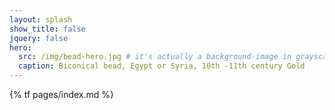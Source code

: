 ```yaml
---
layout: splash
show_title: false
jquery: false
hero:
  src: /img/bead-hero.jpg # it's actually a background-image in grayscale.min.css
  caption: Biconical bead, Egypt or Syria, 10th -11th century Gold
---
```


{% tf pages/index.md %}
